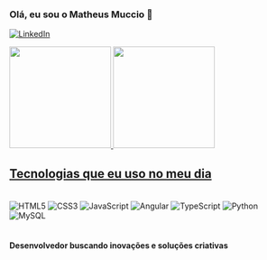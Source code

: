 
### Olá, eu sou o Matheus Muccio 👋

[![LinkedIn](https://img.shields.io/badge/LinkedIn-0077B5?style=for-the-badge&logo=linkedin&logoColor=white)](https://www.linkedin.com/in/matheus-muccio-91a1a2269/)

<div>
    <a href="https://github.com/matheusgmm">
    <img height="180em" src="https://github-readme-stats.vercel.app/api?username=matheusgmm&show_icons=true&theme=radical&include_all_commits=true">
    <img height="180em" src="https://github-readme-stats.vercel.app/api/top-langs/?username=matheusgmm&layout=compact&langs_count=16&theme=radical">

<div/>

## Tecnologias que eu uso no meu dia 

<div style="display: inline-block"><br/>
    <img align="center" alt="HTML5" src="https://img.shields.io/badge/HTML5-E34F26?style=for-the-badge&logo=html5&logoColor=white">
    <img align="center" alt="CSS3" src="https://img.shields.io/badge/CSS3-1572B6?style=for-the-badge&logo=css3&logoColor=white">
    <img align="center" alt="JavaScript" src="https://img.shields.io/badge/JavaScript-F7DF1E?style=for-the-badge&logo=javascript&logoColor=black">
    <img align="center" alt="Angular" src="https://img.shields.io/badge/Angular-DD0031?style=for-the-badge&logo=angular&logoColor=white">
    <img align="center" alt="TypeScript" src="https://img.shields.io/badge/TypeScript-007ACC?style=for-the-badge&logo=typescript&logoColor=white">
    <img align="center" alt="Python" src="https://img.shields.io/badge/Python-3776AB?style=for-the-badge&logo=python&logoColor=white">
    <img align="center" alt="MySQL" src="https://img.shields.io/badge/MySQL-00000F?style=for-the-badge&logo=mysql&logoColor=white">
<div/><br/>

 #### Desenvolvedor buscando inovações e soluções criativas

